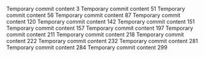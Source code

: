 Temporary commit content 3
Temporary commit content 51
Temporary commit content 56
Temporary commit content 87
Temporary commit content 120
Temporary commit content 142
Temporary commit content 151
Temporary commit content 157
Temporary commit content 197
Temporary commit content 211
Temporary commit content 218
Temporary commit content 222
Temporary commit content 232
Temporary commit content 281
Temporary commit content 284
Temporary commit content 299
